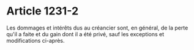 # Article 1231-2

<p>Les dommages et intérêts dus au créancier sont, en général, de la perte qu'il a faite et du gain dont il a été privé, sauf les exceptions et modifications ci-après.</p>